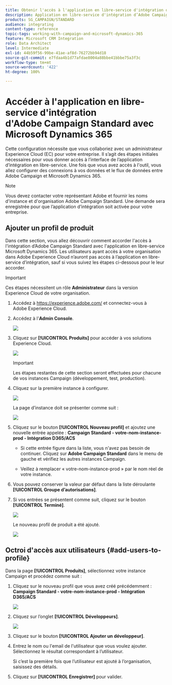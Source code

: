 ```yaml
---
title: Obtenir l'accès à l'application en libre-service d'intégration d’Adobe Campaign Standard avec Dynamics 365
description: Application en libre-service d'intégration d’Adobe Campaign Standard avec Dynamics 365
products: SG_CAMPAIGN/STANDARD
audience: integrating
content-type: reference
topic-tags: working-with-campaign-and-microsoft-dynamics-365
feature: Microsoft CRM Integration
role: Data Architect
level: Intermediate
exl-id: 44b59f56-99be-41ae-af8d-76272bb94d18
source-git-commit: e7fdaa4b1d77afdae8004a88bbe41bbbe75a3f3c
workflow-type: tm+mt
source-wordcount: '422'
ht-degree: 100%

---
```


# Accéder à l&#39;application en libre-service d&#39;intégration d&#39;Adobe Campaign Standard avec Microsoft Dynamics 365

Cette configuration nécessite que vous collaboriez avec un administrateur Experience Cloud (EC) pour votre entreprise. Il s’agit des étapes initiales nécessaires pour vous donner accès à l’interface de l’application d’intégration en libre-service. Une fois que vous avez accès à l&#39;outil, vous allez configurer des connexions à vos données et le flux de données entre Adobe Campaign et Microsoft Dynamics 365.

>[!NOTE]
>
>Vous devez contacter votre représentant Adobe et fournir les noms d&#39;instance et d&#39;organisation Adobe Campaign Standard. Une demande sera enregistrée pour que l’application d’intégration soit activée pour votre entreprise.

## Ajouter un profil de produit

Dans cette section, vous allez découvrir comment accorder l&#39;accès à l&#39;intégration d’Adobe Campaign Standard avec l&#39;application en libre-service Microsoft Dynamics 365. Les utilisateurs ayant accès à votre organisation dans Adobe Experience Cloud n’auront pas accès à l’application en libre-service d’intégration, sauf si vous suivez les étapes ci-dessous pour le leur accorder.

>[!IMPORTANT]
>
> Ces étapes nécessitent un rôle **Administrateur** dans la version Experience Cloud de votre organisation.

1. Accédez à https://experience.adobe.com/ et connectez-vous à Adobe Experience Cloud.
1. Accédez à l&#39;**Admin Console**.

   ![](assets/do-not-localize/d365-to-acs-access-3.png)

1. Cliquez sur **[!UICONTROL Produits]** pour accéder à vos solutions Experience Cloud.

   ![](assets/do-not-localize/d365-to-acs-access-6.png)


   >[!IMPORTANT]
   >
   >Les étapes restantes de cette section seront effectuées pour chacune de vos instances Campaign (développement, test, production).

1. Cliquez sur la première instance à configurer.

   ![](assets/do-not-localize/d365-to-acs-access-6.png)

   La page d’instance doit se présenter comme suit :

   ![](assets/do-not-localize/d365-to-acs-access-8.png)

1. Cliquez sur le bouton **[!UICONTROL Nouveau profil]**  et ajoutez une nouvelle entrée appelée : **Campaign Standard - votre-nom-instance-prod - Intégration D365/ACS**

   * Si cette entrée figure dans la liste, vous n&#39;avez pas besoin de continuer. Cliquez sur **Adobe Campaign Standard** dans le menu de gauche et vérifiez les autres instances Campaign.

   * Veillez à remplacer « votre-nom-instance-prod » par le nom réel de votre instance.

1. Vous pouvez conserver la valeur par défaut dans la liste déroulante **[!UICONTROL Groupe d’autorisations]**.

1. Si vos entrées se présentent comme suit, cliquez sur le bouton **[!UICONTROL Terminé]**.

   ![](assets/do-not-localize/d365-to-acs-access-14.png)

   Le nouveau profil de produit a été ajouté.

   ![](assets/do-not-localize/d365-to-acs-access-15.png)

## Octroi d&#39;accès aux utilisateurs {#add-users-to-profile}

Dans la page **[!UICONTROL Produits]**, sélectionnez votre instance Campaign et procédez comme suit :

1. Cliquez sur le nouveau profil que vous avez créé précédemment :  **Campaign Standard - votre-nom-instance-prod - Intégration D365/ACS**

   ![](assets/do-not-localize/d365-to-acs-access-15.png)

1. Cliquez sur l’onglet **[!UICONTROL Développeurs]**.

   ![](assets/do-not-localize/d365-to-acs-access-18.png)

1. Cliquez sur le bouton **[!UICONTROL Ajouter un développeur]**.

1. Entrez le nom ou l&#39;email de l&#39;utilisateur que vous voulez ajouter. Sélectionnez le résultat correspondant à l’utilisateur.

   Si c’est la première fois que l’utilisateur est ajouté à l’organisation, saisissez des détails.

1. Cliquez sur **[!UICONTROL Enregistrer]** pour valider.
